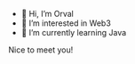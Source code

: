 - 👋 Hi, I’m Orval
- 👀 I’m interested in Web3
- 🌱 I’m currently learning Java

Nice to meet you!

<!---
You can click the Preview link to take a look at your changes.

--->
